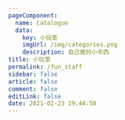 ```yaml
---
pageComponent: 
  name: Catalogue
  data: 
    key: 小玩意
    imgUrl: /img/categories.png
    description: 自己做的小东西
title: 小玩意
permalink: /fun_staff
sidebar: false
article: false
comment: false
editLink: false
date: 2021-02-23 19:44:58
---
```


